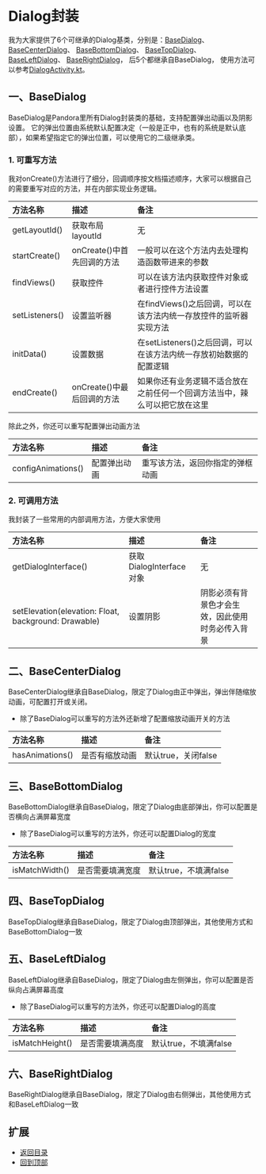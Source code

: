 # Dialog封装
我为大家提供了6个可继承的Dialog基类，分别是：[BaseDialog](https://github.com/LZ9/AgileDevKt/blob/master/pandora/document/pandora_dialog.md#一basedialog)、
[BaseCenterDialog](https://github.com/LZ9/AgileDevKt/blob/master/pandora/document/pandora_dialog.md#二basecenterdialog)、
[BaseBottomDialog](https://github.com/LZ9/AgileDevKt/blob/master/pandora/document/pandora_dialog.md#三basebottomdialog)、
[BaseTopDialog](https://github.com/LZ9/AgileDevKt/blob/master/pandora/document/pandora_dialog.md#四basetopdialog)、
[BaseLeftDialog](https://github.com/LZ9/AgileDevKt/blob/master/pandora/document/pandora_dialog.md#五baseleftdialog)、
[BaseRightDialog](https://github.com/LZ9/AgileDevKt/blob/master/pandora/document/pandora_dialog.md#六baserightdialog)，
后5个都继承自BaseDialog，
使用方法可以参考[DialogActivity.kt](https://github.com/LZ9/AgileDevKt/blob/master/app/src/main/java/com/lodz/android/agiledevkt/modules/dialog/DialogActivity.kt)。

## 一、BaseDialog
BaseDialog是Pandora里所有Dialog封装类的基础，支持配置弹出动画以及阴影设置。
它的弹出位置由系统默认配置决定（一般是正中，也有的系统是默认底部），如果希望指定它的弹出位置，可以使用它的二级继承类。

### 1. 可重写方法
我对onCreate()方法进行了细分，回调顺序按文档描述顺序，大家可以根据自己的需要重写对应的方法，并在内部实现业务逻辑。

方法名称|描述|备注
:---|:---|:---
getLayoutId()|获取布局layoutId|无
startCreate()|onCreate()中首先回调的方法|一般可以在这个方法内去处理构造函数带进来的参数
findViews()|获取控件|可以在该方法内获取控件对象或者进行控件方法设置
setListeners()|设置监听器|在findViews()之后回调，可以在该方法内统一存放控件的监听器实现方法
initData()|设置数据|在setListeners()之后回调，可以在该方法内统一存放初始数据的配置逻辑
endCreate()|onCreate()中最后回调的方法|如果你还有业务逻辑不适合放在之前任何一个回调方法当中，辣么可以把它放在这里

除此之外，你还可以重写配置弹出动画方法

方法名称|描述|备注
:---|:---|:---
configAnimations()|配置弹出动画|重写该方法，返回你指定的弹框动画

### 2. 可调用方法
我封装了一些常用的内部调用方法，方便大家使用

方法名称|描述|备注
:---|:---|:---
getDialogInterface()|获取DialogInterface对象|无
setElevation(elevation: Float, background: Drawable)|设置阴影|阴影必须有背景色才会生效，因此使用时务必传入背景

## 二、BaseCenterDialog
BaseCenterDialog继承自BaseDialog，限定了Dialog由正中弹出，弹出伴随缩放动画，可配置打开或关闭。

 - 除了BaseDialog可以重写的方法外还新增了配置缩放动画开关的方法

方法名称|描述|备注
:---|:---|:---
hasAnimations()|是否有缩放动画|默认true，关闭false

## 三、BaseBottomDialog
BaseBottomDialog继承自BaseDialog，限定了Dialog由底部弹出，你可以配置是否横向占满屏幕宽度

 - 除了BaseDialog可以重写的方法外，你还可以配置Dialog的宽度

方法名称|描述|备注
:---|:---|:---
isMatchWidth()|是否需要填满宽度|默认true，不填满false

## 四、BaseTopDialog
BaseTopDialog继承自BaseDialog，限定了Dialog由顶部弹出，其他使用方式和BaseBottomDialog一致

## 五、BaseLeftDialog
BaseLeftDialog继承自BaseDialog，限定了Dialog由左侧弹出，你可以配置是否纵向占满屏幕高度

 - 除了BaseDialog可以重写的方法外，你还可以配置Dialog的高度

方法名称|描述|备注
:---|:---|:---
isMatchHeight()|是否需要填满高度|默认true，不填满false

## 六、BaseRightDialog
BaseRightDialog继承自BaseDialog，限定了Dialog由右侧弹出，其他使用方式和BaseLeftDialog一致

## 扩展
- [返回目录](https://github.com/LZ9/AgileDevKt/blob/master/pandora/document/readme_pandora.md)
- [回到顶部](https://github.com/LZ9/AgileDevKt/blob/master/pandora/document/pandora_dialog.md#dialog封装)